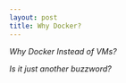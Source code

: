 ```yaml
---
layout: post
title: Why Docker?
---
```


*Why Docker Instead of VMs?*

*Is it just another buzzword?*